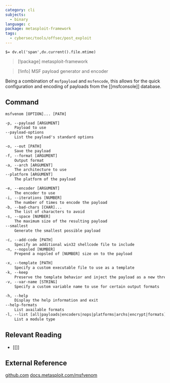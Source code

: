 ```yaml
---
category: cli
subjects:
  - binary
language: c
package: metasploit-framework
tags:
  - cybersec/tools/offsec/post_exploit
---
```


`$= dv.el('span',dv.current().file.mtime)`
> [!package] metasploit-framework

> [!info] MSF payload generator and encoder

Being a combination of `msfpayload` and `msfencode`, this allows for the quick configuration and encoding of payloads from the [[msfconsole]] database.

## Command
```txt
msfvenom [OPTION]... [PATH]

-p, --payload [ARGUMENT]
	Payload to use
--payload-options
	List the payload's standard options

-o, --out [PATH]
	Save the payload
-f, --format [ARGUMENT]
	Output format
-a, --arch [ARGUMENT]
	The architecture to use
--platform [ARGUMENT]
	The platform of the payload

-e, --encoder [ARGUMENT]
	The encoder to use
-i, --iterations [NUMBER]
	The number of times to encode the payload
-b, --bad-chars [CHAR]...
	The list of characters to avoid
-s, --space [NUMBER]
	The maximum size of the resulting payload
--smallest
	Generate the smallest possible payload

-c, --add-code [PATH]
	Specify an additional win32 shellcode file to include
-n, --nopsled [NUMBER]
	Prepend a nopsled of [NUMBER] size on to the payload

-x, --template [PATH]
	Specify a custom executable file to use as a template
-k, --keep
	Preserve the template behavior and inject the payload as a new thread
-v, --var-name [STRING]
	Specify a custom variable name to use for certain output formats

-h, --help
	Display the help information and exit 
--help-formats
	List available formats
-l, --list [all|payloads|encoders|nops|platforms|archs|encrypt|formats]
	List a module type
```

## Relevant Reading
- [[]]

## External Reference
[github.com](https://github.com/rapid7/metasploit-payloads)
[docs.metasploit.com/msfvenom](https://docs.metasploit.com/docs/using-metasploit/basics/how-to-use-msfvenom.html)
